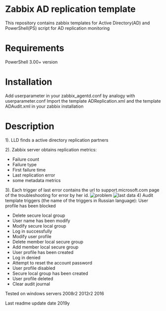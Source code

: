 # Zabbix AD replication template
This repository contains zabbix templates for Active Directory(AD) and PowerShell(PS) script for AD replication monitoring
# Requirements
PowerShell 3.00+ version
# Installation
Add userparameter in your zabbix_agentd.conf by analogy with userparameter.conf
Import the template ADReplication.xml and the template ADAudit.xml in your zabbix installation
# Description
1). LLD finds a active directory replication partners

2). Zabbix server obtains replication metrics:
  - Failure count
  - Failure type
  - First failure time
  - Last replication error
  - some metadata metrics

3). Each trigger of last error contains the url to support.microsoft.com page of the troubleshooting for error by her id.
![problem](https://user-images.githubusercontent.com/39965096/51258163-62942c00-19ba-11e9-88ac-33c31647c8be.PNG)
![last data](https://user-images.githubusercontent.com/39965096/51258208-7c357380-19ba-11e9-8627-3d819134a1a3.PNG)
4) Audit template triggers (the name of the triggers in Russian language):
User profile has been blocked

  - Delete secure local group
  - User name has been modify
  - Modify secure local group
  - Log in successfully
  - Modify user profile
  - Delete member local secure group
  - Add member local secure group
  - User profile has been created
  - Log in denied
  - Attempt to reset the account password
  - User profile disabled
  - Secure local group has been created
  - User profile deleted
  - Clear audit journal



Tested on windows servers 2008r2 2012r2 2016

Last readme update date 2019y
